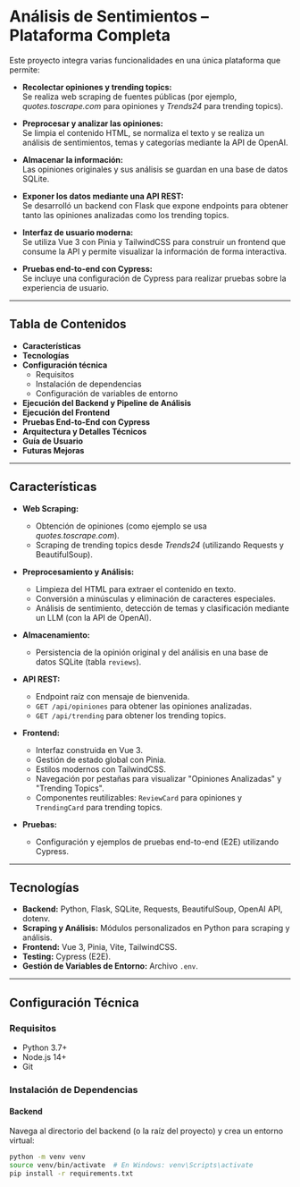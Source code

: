 # Análisis de Sentimientos – Plataforma Completa

Este proyecto integra varias funcionalidades en una única plataforma que permite:

- **Recolectar opiniones y trending topics:**  
  Se realiza web scraping de fuentes públicas (por ejemplo, *quotes.toscrape.com* para opiniones y *Trends24* para trending topics).

- **Preprocesar y analizar las opiniones:**  
  Se limpia el contenido HTML, se normaliza el texto y se realiza un análisis de sentimientos, temas y categorías mediante la API de OpenAI.

- **Almacenar la información:**  
  Las opiniones originales y sus análisis se guardan en una base de datos SQLite.

- **Exponer los datos mediante una API REST:**  
  Se desarrolló un backend con Flask que expone endpoints para obtener tanto las opiniones analizadas como los trending topics.

- **Interfaz de usuario moderna:**  
  Se utiliza Vue 3 con Pinia y TailwindCSS para construir un frontend que consume la API y permite visualizar la información de forma interactiva.

- **Pruebas end-to-end con Cypress:**  
  Se incluye una configuración de Cypress para realizar pruebas sobre la experiencia de usuario.

---

## Tabla de Contenidos

- **Características**
- **Tecnologías**
- **Configuración técnica**
  - Requisitos
  - Instalación de dependencias
  - Configuración de variables de entorno
- **Ejecución del Backend y Pipeline de Análisis**
- **Ejecución del Frontend**
- **Pruebas End-to-End con Cypress**
- **Arquitectura y Detalles Técnicos**
- **Guía de Usuario**
- **Futuras Mejoras**

---

## Características

- **Web Scraping:**
  - Obtención de opiniones (como ejemplo se usa *quotes.toscrape.com*).
  - Scraping de trending topics desde *Trends24* (utilizando Requests y BeautifulSoup).

- **Preprocesamiento y Análisis:**
  - Limpieza del HTML para extraer el contenido en texto.
  - Conversión a minúsculas y eliminación de caracteres especiales.
  - Análisis de sentimiento, detección de temas y clasificación mediante un LLM (con la API de OpenAI).

- **Almacenamiento:**
  - Persistencia de la opinión original y del análisis en una base de datos SQLite (tabla `reviews`).

- **API REST:**
  - Endpoint raíz con mensaje de bienvenida.
  - `GET /api/opiniones` para obtener las opiniones analizadas.
  - `GET /api/trending` para obtener los trending topics.

- **Frontend:**
  - Interfaz construida en Vue 3.
  - Gestión de estado global con Pinia.
  - Estilos modernos con TailwindCSS.
  - Navegación por pestañas para visualizar "Opiniones Analizadas" y "Trending Topics".
  - Componentes reutilizables: `ReviewCard` para opiniones y `TrendingCard` para trending topics.

- **Pruebas:**
  - Configuración y ejemplos de pruebas end-to-end (E2E) utilizando Cypress.

---

## Tecnologías

- **Backend:** Python, Flask, SQLite, Requests, BeautifulSoup, OpenAI API, dotenv.
- **Scraping y Análisis:** Módulos personalizados en Python para scraping y análisis.
- **Frontend:** Vue 3, Pinia, Vite, TailwindCSS.
- **Testing:** Cypress (E2E).
- **Gestión de Variables de Entorno:** Archivo `.env`.

---

## Configuración Técnica

### Requisitos

- Python 3.7+
- Node.js 14+
- Git

### Instalación de Dependencias

#### Backend

Navega al directorio del backend (o la raíz del proyecto) y crea un entorno virtual:

```bash
python -m venv venv
source venv/bin/activate  # En Windows: venv\Scripts\activate
pip install -r requirements.txt

